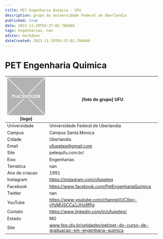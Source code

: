 ```yaml
---
title: PET Engenharia Quimica - UFU
description: grupo da Universidade Federal de Uberlandia
published: true
date: 2023-11-29T03:37:02.784469
tags: Engenharias, nan
editor: markdown
dateCreated: 2023-11-29T03:37:02.784469
---
```


# PET Engenharia Quimica


| ![placeholder.png](/placeholder.png) [logo] | [foto do grupo] UFU         |
| ------------------------------------------- | ------------------------------------------------- |
| Universidade                                | Universidade Federal de Uberlandia      |
| Campus                                      | Campus Santa Monica            |
| Cidade                                      | Uberlandia             |
| Email                                       | ufupeteq@gmail.com             |
| Site                                        | petequfu.com.br/              |
| Eixo                                        | Engenharias              |
| Tematica                                    | nan          |
| Ano de criacao                              | 1991        |
| Instagram                                   | https://instagram.com/ufupeteq         |
| Facebook                                    | https://www.facebook.com/PetEngenhariaQuimica          |
| Twitter                                     | nan           |
| YouTube                                     | https://www.youtube.com/channel/UCXpy-cYsMUSCCa1JHz8fflg           |
| Contato                                     | https://www.linkedin.com/in/ufupeteq/         |
| Estado                                      |  MG            |
| Site                                        | www.feq.ufu.br/unidades/pet/pet-do-curso-de-graduacao-em-engenharia-quimica |
